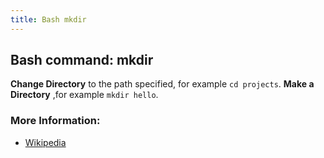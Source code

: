 ```yaml
---
title: Bash mkdir
---
```


## Bash command: mkdir

**Change Directory** to the path specified, for example `cd projects`.
**Make a Directory** ,for example `mkdir hello`.

### More Information:
* [Wikipedia](https://en.wikipedia.org/wiki/Mkdir)
